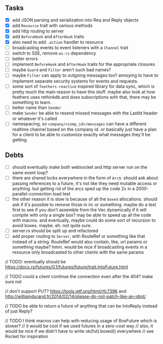 ## Tasks

- [x] add JSON parsing and serialization into Req and Reply objects
- [x] add `Resource` trait with various methods
- [x] add http routing to server
- [x] add `BeforeHook` and `AfterHook` traits
- [x] also need to add `.action` handler to resource
- [ ] broadcasting events to event listeners with a `Channel` trait
- [ ] switch to SSE, remove `ws-rs` dependency
- [ ] better errors
- [ ] implement `BeforeHook` and `AfterHook` traits for the appropriate closures
- [ ] maybe `Guard` and `Filter` aren't such bad names?
- [ ] maybe `Filter` can apply to outgoing messages too? annoying to have to implement separate security systems for events and requests.
- [ ] some sort of `feathers-reactive` inspired library for data sync, which is pretty much the main reason to have this stuff. maybe also look at how feathers uses rethinkdb and does subscriptions with that, there may be something to learn.
- [ ] better name than `Sender`
- [ ] make `Sender` be able to resend missed messages with the LastId header or whatever it's called
- [ ] namespacing, so `company/<comp_id>/messages` can have a different realtime channel based on the company id. or basically just have a plan for a client to be able to customize exactly what messages they'll be getting.

## Debts

- [ ] should eventually make both websocket and http server run on the same event loop?
- [ ] there are shared locks everywhere in the form of `Arc`s. should ask about passing references to a future, it's not like they need mutable access or anything. but getting rid of the arcs sped up the code 2x in a 2000-parallel-connection load test
- [ ] the other reason it is slow is because of all the `boxed` allocations. should ask if it's possible to remove those in irc or something. maybe do a test first to see if you don't assemble from the Vec dynamically if it will compile with only a single box? may be able to speed up all the code with macros. and eventually, maybe could do some sort of recursion to avoid boxes. maybe. eh. not quite sure.
- [ ] server.rs should be split up and refactored
- [ ] add proper routing to `Server`, with RouteRef or something like that instead of a string. RouteRef would also contain, like, url params or something maybe? hmm. would be nice if broadcasting events in a resource only broadcasted to other clients with the same params

// TODO: eventually should be https://docs.rs/futures/0.1/futures/future/trait.IntoFuture.html

// TODO could a client continue the connection even after the 404? make sure not

// don't support PUT? https://tools.ietf.org/html/rfc7396 and http://williamdurand.fr/2014/02/14/please-do-not-patch-like-an-idiot/

// TODO be able to return a future of anything that can be IntoReply instead of just Reply?

// TODO I think macros can help with reducing usage of BoxFuture which is slower?
//      it would be cool if we used futures in a zero-cost way
//      also, it would be nice if we didn't have to write ok(fut).boxed() everywhere
//      see Rocket for inspiration
